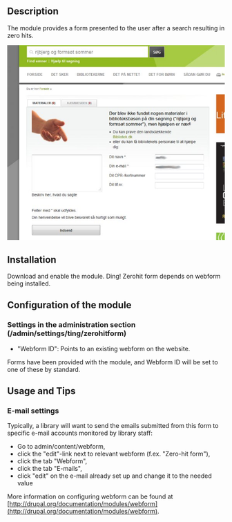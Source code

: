 Description
-----------
The module provides a form presented to the user after a search resulting in zero hits.

![Ding! Zero-hit Form](img/screenshot.jpg) 

Installation
------------

Download and enable the module. Ding! Zerohit form depends on webform being installed. 


Configuration of the module
---------------------------

### Settings in the administration section (/admin/settings/ting/zerohitform)

* "Webform ID": Points to an existing webform on the website. 

Forms have been provided with the module, and Webform ID will be set to one of these by standard.


Usage and Tips
--------------

### E-mail settings

Typically, a library will want to send the emails submitted from this form to specific e-mail accounts monitored by library staff:

* Go to admin/content/webform,
* click the "edit"-link next to relevant webform (f.ex. "Zero-hit form"), 
* click the tab "Webform", 
* click the tab "E-mails", 
* click "edit" on the e-mail already set up and change it to the needed value

More information on configuring webform can be found at [http://drupal.org/documentation/modules/webform](http://drupal.org/documentation/modules/webform).  

